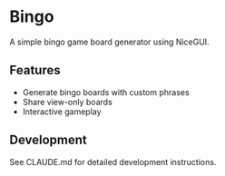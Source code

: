 # Bingo

A simple bingo game board generator using NiceGUI.

## Features

- Generate bingo boards with custom phrases
- Share view-only boards
- Interactive gameplay

## Development

See CLAUDE.md for detailed development instructions.